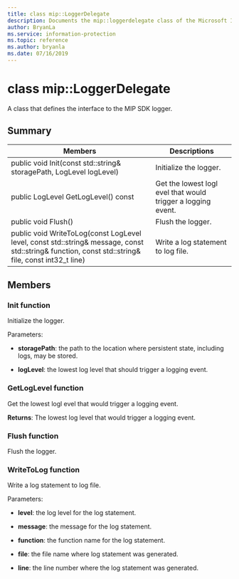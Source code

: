 ```yaml
---
title: class mip::LoggerDelegate 
description: Documents the mip::loggerdelegate class of the Microsoft Information Protection (MIP) SDK.
author: BryanLa
ms.service: information-protection
ms.topic: reference
ms.author: bryanla
ms.date: 07/16/2019
---
```


# class mip::LoggerDelegate 
A class that defines the interface to the MIP SDK logger.
  
## Summary
 Members                        | Descriptions                                
--------------------------------|---------------------------------------------
public void Init(const std::string& storagePath, LogLevel logLevel)  |  Initialize the logger.
public LogLevel GetLogLevel() const  |  Get the lowest logl evel that would trigger a logging event.
public void Flush()  |  Flush the logger.
public void WriteToLog(const LogLevel level, const std::string& message, const std::string& function, const std::string& file, const int32_t line)  |  Write a log statement to log file.
  
## Members
  
### Init function
Initialize the logger.

Parameters:  
* **storagePath**: the path to the location where persistent state, including logs, may be stored. 


* **logLevel**: the lowest log level that should trigger a logging event.


  
### GetLogLevel function
Get the lowest logl evel that would trigger a logging event.

  
**Returns**: The lowest log level that would trigger a logging event.
  
### Flush function
Flush the logger.
  
### WriteToLog function
Write a log statement to log file.

Parameters:  
* **level**: the log level for the log statement. 


* **message**: the message for the log statement. 


* **function**: the function name for the log statement. 


* **file**: the file name where log statement was generated. 


* **line**: the line number where the log statement was generated.

